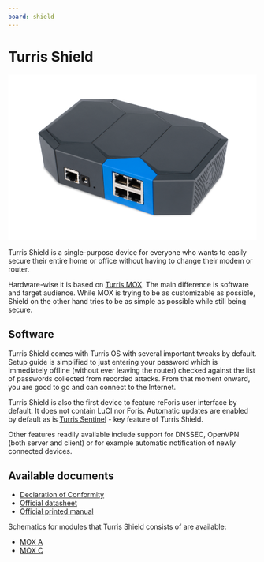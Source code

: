 ```yaml
---
board: shield
---
```

# Turris Shield

![Turris Shield](shield.png)

Turris Shield is a single-purpose device for everyone who wants to easily
secure their entire home or office without having to change their modem or
router.

Hardware-wise it is based on [Turris MOX](../mox/intro.md). The main
difference is software and target audience.  While MOX is trying to be as
customizable as possible, Shield on the other hand tries to be as simple as
possible while still being secure.

## Software

Turris Shield comes with Turris OS with several important tweaks by default.
Setup guide is simplified to just entering your password which is immediately
offline (without ever leaving the router) checked against the list of passwords
collected from recorded attacks. From that moment onward, you are good to go
and can connect to the Internet.

Turris Shield is also the first device to feature reForis user interface by
default. It does not contain LuCI nor Foris. Automatic updates are enabled by
default as is [Turris Sentinel](../../basics/collect/collect.md) - key feature of
Turris Shield.

Other features readily available include support for DNSSEC, OpenVPN (both
server and client) or for example automatic notification of newly connected
devices.

## Available documents

 * [Declaration of Conformity](Shield_DoC.pdf)
 * [Official datasheet](shield_datasheet.pdf)
 * [Official printed manual](shield_manual.pdf)

Schematics for modules that Turris Shield consists of are available:

 * [MOX A](../mox/Turris_Mox_A.pdf)
 * [MOX C](../mox/Turris_Mox_C.pdf)
